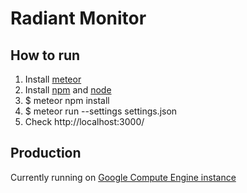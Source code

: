 # Radiant Monitor

## How to run
1. Install [meteor](https://www.meteor.com/)
2. Install [npm](https://www.npmjs.com/) and [node](https://nodejs.org/)
3. $ meteor npm install
4. $ meteor run --settings settings.json
5. Check http://localhost:3000/

## Production
Currently running on [Google Compute Engine instance](http://104.199.139.91:3000/)
